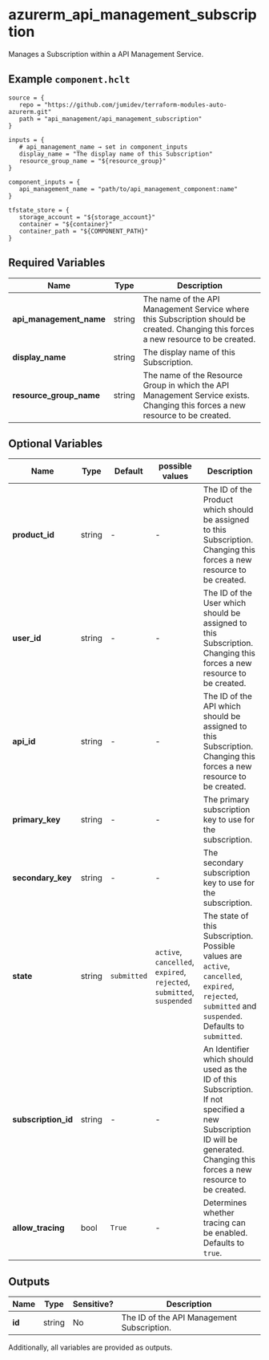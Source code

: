 # azurerm_api_management_subscription

Manages a Subscription within a API Management Service.

## Example `component.hclt`

```hcl
source = {
   repo = "https://github.com/jumidev/terraform-modules-auto-azurerm.git"   
   path = "api_management/api_management_subscription"   
}

inputs = {
   # api_management_name → set in component_inputs
   display_name = "The display name of this Subscription"   
   resource_group_name = "${resource_group}"   
}

component_inputs = {
   api_management_name = "path/to/api_management_component:name"   
}

tfstate_store = {
   storage_account = "${storage_account}"   
   container = "${container}"   
   container_path = "${COMPONENT_PATH}"   
}

```

## Required Variables

| Name | Type |  Description |
| ---- | --------- |  ----------- |
| **api_management_name** | string |  The name of the API Management Service where this Subscription should be created. Changing this forces a new resource to be created. | 
| **display_name** | string |  The display name of this Subscription. | 
| **resource_group_name** | string |  The name of the Resource Group in which the API Management Service exists. Changing this forces a new resource to be created. | 

## Optional Variables

| Name | Type |  Default  |  possible values |  Description |
| ---- | --------- |  ----------- | ----------- | ----------- |
| **product_id** | string |  -  |  -  |  The ID of the Product which should be assigned to this Subscription. Changing this forces a new resource to be created. | 
| **user_id** | string |  -  |  -  |  The ID of the User which should be assigned to this Subscription. Changing this forces a new resource to be created. | 
| **api_id** | string |  -  |  -  |  The ID of the API which should be assigned to this Subscription. Changing this forces a new resource to be created. | 
| **primary_key** | string |  -  |  -  |  The primary subscription key to use for the subscription. | 
| **secondary_key** | string |  -  |  -  |  The secondary subscription key to use for the subscription. | 
| **state** | string |  `submitted`  |  `active`, `cancelled`, `expired`, `rejected`, `submitted`, `suspended`  |  The state of this Subscription. Possible values are `active`, `cancelled`, `expired`, `rejected`, `submitted` and `suspended`. Defaults to `submitted`. | 
| **subscription_id** | string |  -  |  -  |  An Identifier which should used as the ID of this Subscription. If not specified a new Subscription ID will be generated. Changing this forces a new resource to be created. | 
| **allow_tracing** | bool |  `True`  |  -  |  Determines whether tracing can be enabled. Defaults to `true`. | 



## Outputs

| Name | Type | Sensitive? | Description |
| ---- | ---- | --------- | --------- |
| **id** | string | No  | The ID of the API Management Subscription. | 

Additionally, all variables are provided as outputs.
